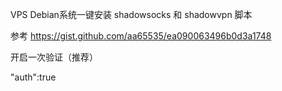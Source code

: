 VPS Debian系统一键安装 shadowsocks 和 shadowvpn 脚本

参考 https://gist.github.com/aa65535/ea090063496b0d3a1748

开启一次验证（推荐）

 "auth":true
